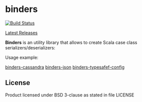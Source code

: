 # binders

[![Build Status](https://travis-ci.org/InnovaCo/binders.svg?branch=master)](https://travis-ci.org/InnovaCo/binders)

[ Latest Releases ](https://oss.sonatype.org/#nexus-search;gav~eu.inn~binders_*~~~)

**Binders** is an utility library that allows to create Scala case class serializers/deserializers:

Usage example: 

[binders-cassandra](https://github.com/InnovaCo/binders-cassandra)
[binders-json](https://github.com/InnovaCo/binders-json)
[binders-typesafef-config](https://github.com/InnovaCo/binders-typesafef-config)


## License

Product licensed under BSD 3-clause as stated in file LICENSE
